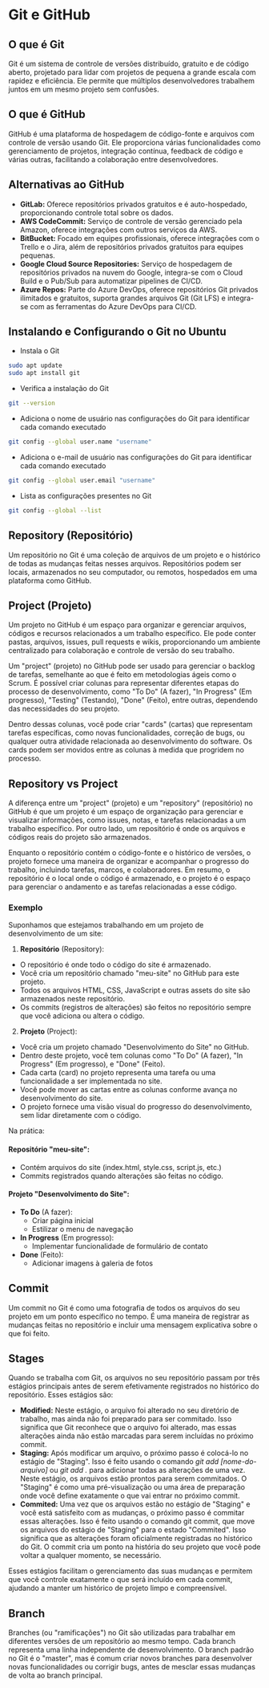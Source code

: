 # Git e GitHub

## O que é Git

Git é um sistema de controle de versões distribuído, gratuito e de código aberto, projetado para lidar com projetos de pequena a grande escala com rapidez e eficiência. Ele permite que múltiplos desenvolvedores trabalhem juntos em um mesmo projeto sem confusões.

## O que é GitHub

GitHub é uma plataforma de hospedagem de código-fonte e arquivos com controle de versão usando Git. Ele proporciona várias funcionalidades como gerenciamento de projetos, integração contínua, feedback de código e várias outras, facilitando a colaboração entre desenvolvedores.

## Alternativas ao GitHub

- **GitLab:** Oferece repositórios privados gratuitos e é auto-hospedado, proporcionando controle total sobre os dados.
- **AWS CodeCommit:** Serviço de controle de versão gerenciado pela Amazon, oferece integrações com outros serviços da AWS.
- **BitBucket:** Focado em equipes profissionais, oferece integrações com o Trello e o Jira, além de repositórios privados gratuitos para equipes pequenas.
- **Google Cloud Source Repositories:** Serviço de hospedagem de repositórios privados na nuvem do Google, integra-se com o Cloud Build e o Pub/Sub para automatizar pipelines de CI/CD.
- **Azure Repos:** Parte do Azure DevOps, oferece repositórios Git privados ilimitados e gratuitos, suporta grandes arquivos Git (Git LFS) e integra-se com as ferramentas do Azure DevOps para CI/CD.

## Instalando e Configurando o Git no Ubuntu

- Instala o Git

```bash
sudo apt update
sudo apt install git
```

- Verifica a instalação do Git

```bash
git --version
```

- Adiciona o nome de usuário nas configurações do Git para identificar cada comando executado

```bash
git config --global user.name "username"
```

- Adiciona o e-mail de usuário nas configurações do Git para identificar cada comando executado

```bash
git config --global user.email "username"
```

- Lista as configurações presentes no Git 

```bash
git config --global --list
```

## Repository (Repositório)

Um repositório no Git é uma coleção de arquivos de um projeto e o histórico de todas as mudanças feitas nesses arquivos. Repositórios podem ser locais, armazenados no seu computador, ou remotos, hospedados em uma plataforma como GitHub.

## Project (Projeto)

Um projeto no GitHub é um espaço para organizar e gerenciar arquivos, códigos e recursos relacionados a um trabalho específico. Ele pode conter pastas, arquivos, issues, pull requests e wikis, proporcionando um ambiente centralizado para colaboração e controle de versão do seu trabalho.

Um "project" (projeto) no GitHub pode ser usado para gerenciar o backlog de tarefas, semelhante ao que é feito em metodologias ágeis como o Scrum. É possível criar colunas para representar diferentes etapas do processo de desenvolvimento, como "To Do" (A fazer), "In Progress" (Em progresso), "Testing" (Testando), "Done" (Feito), entre outras, dependendo das necessidades do seu projeto.

Dentro dessas colunas, você pode criar "cards" (cartas) que representam tarefas específicas, como novas funcionalidades, correção de bugs, ou qualquer outra atividade relacionada ao desenvolvimento do software. Os cards podem ser movidos entre as colunas à medida que progridem no processo.

## Repository vs Project

A diferença entre um "project" (projeto) e um "repository" (repositório) no GitHub é que um projeto é um espaço de organização para gerenciar e visualizar informações, como issues, notas, e tarefas relacionadas a um trabalho específico. Por outro lado, um repositório é onde os arquivos e códigos reais do projeto são armazenados. 

Enquanto o repositório contém o código-fonte e o histórico de versões, o projeto fornece uma maneira de organizar e acompanhar o progresso do trabalho, incluindo tarefas, marcos, e colaboradores. Em resumo, o repositório é o local onde o código é armazenado, e o projeto é o espaço para gerenciar o andamento e as tarefas relacionadas a esse código.

### Exemplo

Suponhamos que estejamos trabalhando em um projeto de desenvolvimento de um site:

1. **Repositório** (Repository):
- O repositório é onde todo o código do site é armazenado.
- Você cria um repositório chamado "meu-site" no GitHub para este projeto.
- Todos os arquivos HTML, CSS, JavaScript e outras assets do site são armazenados neste repositório.
- Os commits (registros de alterações) são feitos no repositório sempre que você adiciona ou altera o código.

2. **Projeto** (Project):
- Você cria um projeto chamado "Desenvolvimento do Site" no GitHub.
- Dentro deste projeto, você tem colunas como "To Do" (A fazer), "In Progress" (Em progresso), e "Done" (Feito).
- Cada carta (card) no projeto representa uma tarefa ou uma funcionalidade a ser implementada no site.
- Você pode mover as cartas entre as colunas conforme avança no desenvolvimento do site.
- O projeto fornece uma visão visual do progresso do desenvolvimento, sem lidar diretamente com o código.

Na prática:

#### Repositório "meu-site":
- Contém arquivos do site (index.html, style.css, script.js, etc.)
- Commits registrados quando alterações são feitas no código.

#### Projeto "Desenvolvimento do Site":
- **To Do** (A fazer):
  - Criar página inicial
  - Estilizar o menu de navegação
- **In Progress** (Em progresso):
  - Implementar funcionalidade de formulário de contato
- **Done** (Feito):
  - Adicionar imagens à galeria de fotos

## Commit

Um commit no Git é como uma fotografia de todos os arquivos do seu projeto em um ponto específico no tempo. É uma maneira de registrar as mudanças feitas no repositório e incluir uma mensagem explicativa sobre o que foi feito.

## Stages

Quando se trabalha com Git, os arquivos no seu repositório passam por três estágios principais antes de serem efetivamente registrados no histórico do repositório. Esses estágios são:

- **Modified:** Neste estágio, o arquivo foi alterado no seu diretório de trabalho, mas ainda não foi preparado para ser commitado. Isso significa que Git reconhece que o arquivo foi alterado, mas essas alterações ainda não estão marcadas para serem incluídas no próximo commit.
- **Staging:** Após modificar um arquivo, o próximo passo é colocá-lo no estágio de "Staging". Isso é feito usando o comando *git add [nome-do-arquivo]* ou *git add .* para adicionar todas as alterações de uma vez. Neste estágio, os arquivos estão prontos para serem commitados. O "Staging" é como uma pré-visualização ou uma área de preparação onde você define exatamente o que vai entrar no próximo commit.
- **Commited:** Uma vez que os arquivos estão no estágio de "Staging" e você está satisfeito com as mudanças, o próximo passo é commitar essas alterações. Isso é feito usando o comando git commit, que move os arquivos do estágio de "Staging" para o estado "Commited". Isso significa que as alterações foram oficialmente registradas no histórico do Git. O commit cria um ponto na história do seu projeto que você pode voltar a qualquer momento, se necessário.

Esses estágios facilitam o gerenciamento das suas mudanças e permitem que você controle exatamente o que será incluído em cada commit, ajudando a manter um histórico de projeto limpo e compreensível.

## Branch

Branches (ou "ramificações") no Git são utilizadas para trabalhar em diferentes versões de um repositório ao mesmo tempo. Cada branch representa uma linha independente de desenvolvimento. O branch padrão no Git é o "master", mas é comum criar novos branches para desenvolver novas funcionalidades ou corrigir bugs, antes de mesclar essas mudanças de volta ao branch principal.

